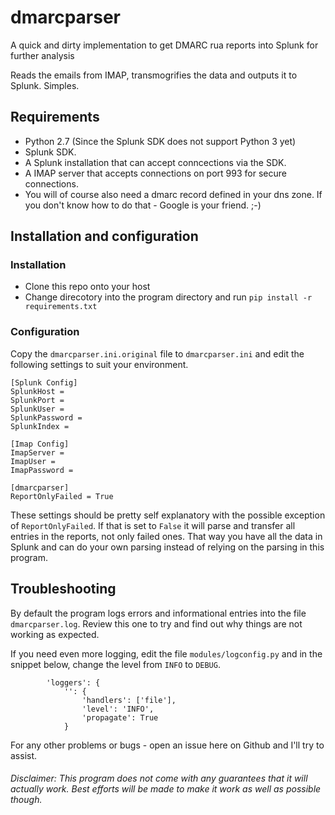 # dmarcparser
A quick and dirty implementation to get DMARC rua reports into Splunk for further analysis

Reads the emails from IMAP, transmogrifies the data and outputs it to Splunk. Simples.

## Requirements

* Python 2.7 (Since the Splunk SDK does not support Python 3 yet)
* Splunk SDK.
* A Splunk installation that can accept conncections via the SDK.
* A IMAP server that accepts connections on port 993 for secure connections.
* You will of course also need a dmarc record defined in your dns zone. If you don't know how to do that - Google is your friend. ;-)

## Installation and configuration

### Installation
- Clone this repo onto your host
- Change direcotory into the program directory and run `pip install -r requirements.txt`

### Configuration

Copy the `dmarcparser.ini.original` file to `dmarcparser.ini` and edit the following settings to suit your environment.

~~~~
[Splunk Config]
SplunkHost =
SplunkPort =
SplunkUser =
SplunkPassword =
SplunkIndex =
~~~~

~~~~
[Imap Config]
ImapServer =
ImapUser =
ImapPassword =
~~~~

~~~~
[dmarcparser]
ReportOnlyFailed = True
~~~~

These settings should be pretty self explanatory with the possible exception of `ReportOnlyFailed`. If that is set to `False` it will parse and transfer all entries in the reports, not only failed ones. That way you have all the data in Splunk and can do your own parsing instead of relying on the parsing in this program.

## Troubleshooting

By default the program logs errors and informational entries into the file `dmarcparser.log`. Review this one to try and find out why things are not working as expected.
 
If you need even more logging, edit the file `modules/logconfig.py` and in the snippet below, change the level from `INFO` to `DEBUG`.  

~~~~
        'loggers': {
            '': {
                'handlers': ['file'],
                'level': 'INFO',
                'propagate': True
            }
~~~~

For any other problems or bugs - open an issue here on Github and I'll try to assist.
###### Disclaimer: This program does not come with any guarantees that it will actually work. Best efforts will be made to make it work as well as possible though.
